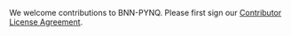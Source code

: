 We welcome contributions to BNN-PYNQ.  Please first sign our <a href="https://www.clahub.com/agreements/giuliogamba/BNN-PYNQ"> Contributor License Agreement</a>.
